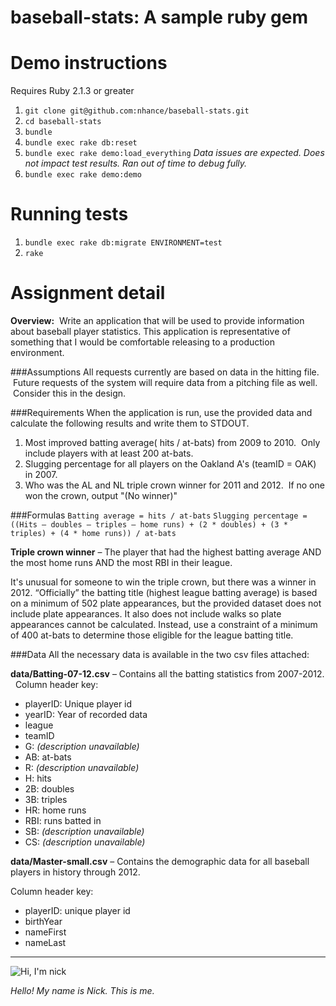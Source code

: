 baseball-stats: A sample ruby gem
==============

# Demo instructions
Requires Ruby 2.1.3 or greater

1. `git clone git@github.com:nhance/baseball-stats.git`
2. `cd baseball-stats`
3. `bundle`
4. `bundle exec rake db:reset`
5. `bundle exec rake demo:load_everything` _Data issues are expected.
   Does not impact test results. Ran out of time to debug fully._
6. `bundle exec rake demo:demo`

# Running tests
1. `bundle exec rake db:migrate ENVIRONMENT=test`
2. `rake`

# Assignment detail

**Overview:**  Write an application
that will be used to provide information about baseball player
statistics. This application
is representative of something that I would be comfortable
releasing to a production environment.

###Assumptions
All requests currently are based on data in the hitting
file.  Future requests of the system will require data from a pitching
file as well.  Consider this in the design.

###Requirements
When the application is run, use the provided data and
calculate the following results and write them to STDOUT.

1. Most improved batting average( hits / at-bats) from 2009 to 2010.
 Only include players with at least 200 at-bats.
2. Slugging percentage for all players on the Oakland A's (teamID = OAK)
in 2007. 
3. Who was the AL and NL triple crown winner for 2011 and 2012.  If no
one won the crown, output "(No winner)"

###Formulas
`Batting average = hits / at-bats`
`Slugging percentage = ((Hits – doubles – triples – home runs) + (2 *
doubles) + (3 * triples) + (4 * home runs)) / at-bats`

**Triple crown winner** – The player that had the highest batting average
AND the most home runs AND the most RBI in their league.

It's unusual for someone to win the triple crown, but there was a winner in 2012.
“Officially” the batting title (highest league batting average) is based on a minimum
of 502 plate appearances, but the provided dataset does not include plate
appearances. It also does not include walks so plate appearances cannot
be calculated. Instead, use a constraint of a minimum of 400 at-bats to
determine those eligible for the league batting title.


###Data
All the necessary data is available in the two csv files attached:

**data/Batting-07-12.csv** – Contains all the batting statistics from 2007-2012.
 
Column header key:
- playerID: Unique player id
- yearID: Year of recorded data
- league
- teamID
- G: _(description unavailable)_
- AB: at-bats
- R: _(description unavailable)_
- H: hits
- 2B: doubles
- 3B: triples
- HR: home runs
- RBI: runs batted in
- SB: _(description unavailable)_
- CS: _(description unavailable)_

**data/Master-small.csv** – Contains the demographic data for all baseball
players in history through 2012.

Column header key:
- playerID: unique player id
- birthYear
- nameFirst
- nameLast

------------------

![Hi, I'm nick](http://cl.ly/image/0n1K3N1F3j1q/intro-to-onlife-health.gif)

_Hello! My name is Nick. This is me._
